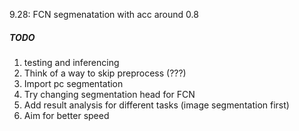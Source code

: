 9.28: FCN segmenatation with acc around 0.8
##### TODO
1. testing and inferencing
1. Think of a way to skip preprocess (???)
1. Import pc segmentation
1. Try changing segmentation head for FCN
1. Add result analysis for different tasks (image segmentation first)
1. Aim for better speed
